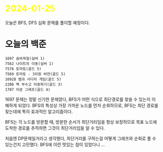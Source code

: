 # <span style="color:yellow">2024-01-25</span>

오늘은 BFS, DFS 심화 문제를 풀이할 예정이다.

# 오늘의 백준
```
1697 숨바꼭질(실버 1)
7562 나이트의 이동(실버 1)
7576 토마토(골드 5)
7569 토마토 - 3차원 버전(골드 5)
16928 뱀과 사다리 게임(골드 5)
2206 벽 부수고 이동하기(골드 3)
1707 이분 그래프(골드 4)
```


1697 문제는 정말 신기한 문제였다, BFS가 어떤 식으로 최단경로를 찾을 수 있는지 이해하게 되었다. BFS의 특성상 가장 가까운 노드를 먼저 순회하므로, BFS는 최단 경로를 찾는데에 특히 효과적인 알고리즘이다.

BFS는 각 노드를 방문할 때, 방문한 순서가 최단거리임을 항상 보장하므로 목표 노드에 도착한 경로를 추적하면 그것이 최단거리임을 알 수 있다.

처음엔 DP문제일거라고 생각했다, 최단거리를 구하는걸 어떻게 그래프와 순회로 풀 수 있는건지 고민했다. BFS에 이런 멋있는 점이 있었다니 ...


